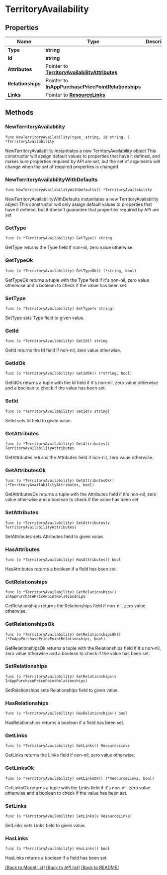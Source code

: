 # TerritoryAvailability

## Properties

Name | Type | Description | Notes
------------ | ------------- | ------------- | -------------
**Type** | **string** |  | 
**Id** | **string** |  | 
**Attributes** | Pointer to [**TerritoryAvailabilityAttributes**](TerritoryAvailabilityAttributes.md) |  | [optional] 
**Relationships** | Pointer to [**InAppPurchasePricePointRelationships**](InAppPurchasePricePointRelationships.md) |  | [optional] 
**Links** | Pointer to [**ResourceLinks**](ResourceLinks.md) |  | [optional] 

## Methods

### NewTerritoryAvailability

`func NewTerritoryAvailability(type_ string, id string, ) *TerritoryAvailability`

NewTerritoryAvailability instantiates a new TerritoryAvailability object
This constructor will assign default values to properties that have it defined,
and makes sure properties required by API are set, but the set of arguments
will change when the set of required properties is changed

### NewTerritoryAvailabilityWithDefaults

`func NewTerritoryAvailabilityWithDefaults() *TerritoryAvailability`

NewTerritoryAvailabilityWithDefaults instantiates a new TerritoryAvailability object
This constructor will only assign default values to properties that have it defined,
but it doesn't guarantee that properties required by API are set

### GetType

`func (o *TerritoryAvailability) GetType() string`

GetType returns the Type field if non-nil, zero value otherwise.

### GetTypeOk

`func (o *TerritoryAvailability) GetTypeOk() (*string, bool)`

GetTypeOk returns a tuple with the Type field if it's non-nil, zero value otherwise
and a boolean to check if the value has been set.

### SetType

`func (o *TerritoryAvailability) SetType(v string)`

SetType sets Type field to given value.


### GetId

`func (o *TerritoryAvailability) GetId() string`

GetId returns the Id field if non-nil, zero value otherwise.

### GetIdOk

`func (o *TerritoryAvailability) GetIdOk() (*string, bool)`

GetIdOk returns a tuple with the Id field if it's non-nil, zero value otherwise
and a boolean to check if the value has been set.

### SetId

`func (o *TerritoryAvailability) SetId(v string)`

SetId sets Id field to given value.


### GetAttributes

`func (o *TerritoryAvailability) GetAttributes() TerritoryAvailabilityAttributes`

GetAttributes returns the Attributes field if non-nil, zero value otherwise.

### GetAttributesOk

`func (o *TerritoryAvailability) GetAttributesOk() (*TerritoryAvailabilityAttributes, bool)`

GetAttributesOk returns a tuple with the Attributes field if it's non-nil, zero value otherwise
and a boolean to check if the value has been set.

### SetAttributes

`func (o *TerritoryAvailability) SetAttributes(v TerritoryAvailabilityAttributes)`

SetAttributes sets Attributes field to given value.

### HasAttributes

`func (o *TerritoryAvailability) HasAttributes() bool`

HasAttributes returns a boolean if a field has been set.

### GetRelationships

`func (o *TerritoryAvailability) GetRelationships() InAppPurchasePricePointRelationships`

GetRelationships returns the Relationships field if non-nil, zero value otherwise.

### GetRelationshipsOk

`func (o *TerritoryAvailability) GetRelationshipsOk() (*InAppPurchasePricePointRelationships, bool)`

GetRelationshipsOk returns a tuple with the Relationships field if it's non-nil, zero value otherwise
and a boolean to check if the value has been set.

### SetRelationships

`func (o *TerritoryAvailability) SetRelationships(v InAppPurchasePricePointRelationships)`

SetRelationships sets Relationships field to given value.

### HasRelationships

`func (o *TerritoryAvailability) HasRelationships() bool`

HasRelationships returns a boolean if a field has been set.

### GetLinks

`func (o *TerritoryAvailability) GetLinks() ResourceLinks`

GetLinks returns the Links field if non-nil, zero value otherwise.

### GetLinksOk

`func (o *TerritoryAvailability) GetLinksOk() (*ResourceLinks, bool)`

GetLinksOk returns a tuple with the Links field if it's non-nil, zero value otherwise
and a boolean to check if the value has been set.

### SetLinks

`func (o *TerritoryAvailability) SetLinks(v ResourceLinks)`

SetLinks sets Links field to given value.

### HasLinks

`func (o *TerritoryAvailability) HasLinks() bool`

HasLinks returns a boolean if a field has been set.


[[Back to Model list]](../README.md#documentation-for-models) [[Back to API list]](../README.md#documentation-for-api-endpoints) [[Back to README]](../README.md)


